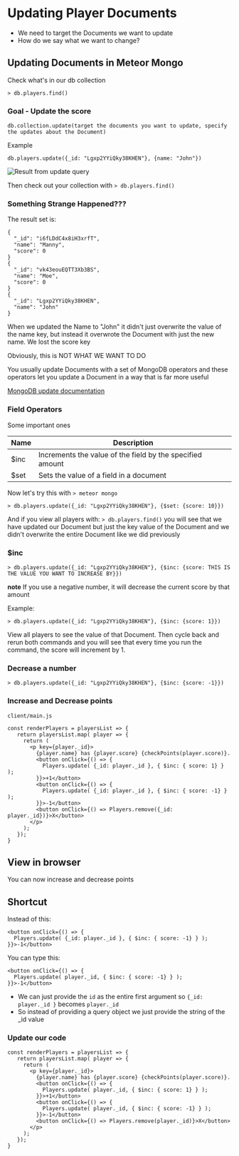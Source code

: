 # Updating Player Documents
* We need to target the Documents we want to update
* How do we say what we want to change?

## Updating Documents in Meteor Mongo
Check what's in our db collection

`> db.players.find()`

### Goal - Update the score
```
db.collection.update(target the documents you want to update, specify the updates about the Document)
```

Example

```
db.players.update({_id: "Lgxp2YYiQky38KHEN"}, {name: "John"})
```

![Result from update query](https://i.imgur.com/6dAlJCg.png)

Then check out your collection with `> db.players.find()`

### Something Strange Happened???
The result set is:

```
{
  "_id": "i6fLDdC4x8iH3xrfT",
  "name": "Manny",
  "score": 0
}
{
  "_id": "vk43eouEQTT3Xb3BS",
  "name": "Moe",
  "score": 0
}
{
  "_id": "Lgxp2YYiQky38KHEN",
  "name": "John"
}
```

When we updated the Name to "John" it didn't just overwrite the value of the name key, but instead it overwrote the Document with just the new name. We lost the score key

Obviously, this is NOT WHAT WE WANT TO DO

You usually update Documents with a set of MongoDB operators and these operators let you update a Document in a way that is far more useful

[MongoDB update documentation](https://docs.mongodb.com/manual/reference/operator/update/)

### Field Operators
Some important ones

Name | Description
|--- | ---
| $inc | Increments the value of the field by the specified amount
| $set | Sets the value of a field in a document

Now let's try this with `> meteor mongo`

`> db.players.update({_id: "Lgxp2YYiQky38KHEN"}, {$set: {score: 10}})`

And if you view all players with: `> db.players.find()` you will see that we have updated our Document but just the key value of the Document and we didn't overwrite the entire Document like we did previously

### $inc
`> db.players.update({_id: "Lgxp2YYiQky38KHEN"}, {$inc: {score: THIS IS THE VALUE YOU WANT TO INCREASE BY}})`

**note** If you use a negative number, it will decrease the current score by that amount

Example:

`> db.players.update({_id: "Lgxp2YYiQky38KHEN"}, {$inc: {score: 1}})`

View all players to see the value of that Document. Then cycle back and rerun both commands and you will see that every time you run the command, the score will increment by 1.

### Decrease a number
`> db.players.update({_id: "Lgxp2YYiQky38KHEN"}, {$inc: {score: -1}})`

### Increase and Decrease points
`client/main.js`

```
const renderPlayers = playersList => {
   return playersList.map( player => {
     return (
       <p key={player._id}>
         {player.name} has {player.score} {checkPoints(player.score)}.
         <button onClick={() => {
           Players.update( {_id: player._id }, { $inc: { score: 1} } );
         }}>+1</button>
         <button onClick={() => {
           Players.update( {_id: player._id }, { $inc: { score: -1} } );
         }}>-1</button>
         <button onClick={() => Players.remove({_id: player._id})}>X</button>
       </p>
     );
   });
}
```

## View in browser
You can now increase and decrease points

## Shortcut
Instead of this:

```
<button onClick={() => {
  Players.update( {_id: player._id }, { $inc: { score: -1} } );
}}>-1</button>
```

You can type this:

```
<button onClick={() => {
  Players.update( player._id, { $inc: { score: -1} } );
}}>-1</button>
```

* We can just provide the `id` as the entire first argument so `{_id: player._id }` becomes `player._id`
* So instead of providing a query object we just provide the string of the _id value

### Update our code
```
const renderPlayers = playersList => {
   return playersList.map( player => {
     return (
       <p key={player._id}>
         {player.name} has {player.score} {checkPoints(player.score)}.
         <button onClick={() => {
           Players.update( player._id, { $inc: { score: 1} } );
         }}>+1</button>
         <button onClick={() => {
           Players.update( player._id, { $inc: { score: -1} } );
         }}>-1</button>
         <button onClick={() => Players.remove(player._id)}>X</button>
       </p>
     );
   });
}
```

